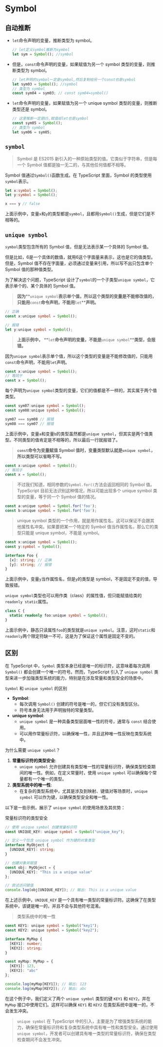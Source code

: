 # Symbol

<!-- ## 目录

- [Symbol](#symbol)
  - [目录](#目录)
  - [自动推断](#自动推断)
  - [`symbol `](#symbol-)
  - [`unique symbol`](#unique-symbol)
  - [区别](#区别) -->

## 自动推断

- `let`命令声明的变量，推断类型为 symbol。
  ```typescript
  // let定义symbol推断为symbol
  let sym = Symbol(); //symbol
  ```
- 但是，`const`命令声明的变量，如果赋值为另一个 symbol 类型的变量，则推断类型为 symbol。
  ```typescript
  // let声明的symbol一定是symbol,然后复制给另一个const也是symbol
  let sym03 = Symbol(); //symbol
  // 类型为 symbol
  const sym04 = sym03; // const sym04=symbol()
  ```
- `let`命令声明的变量，如果赋值为另一个 unique symbol 类型的变量，则推断类型还是 symbol。
  ```typescript
  // 这里推断一定是US,赋值给let也是symbol
  const sym05 = Symbol();
  // 类型为 symbol
  let sym06 = sym05;
  ```

## `symbol `

> Symbol 是 ES2015 新引入的一种原始类型的值。它类似于字符串，但是每一个 Symbol 值都是独一无二的，与其他任何值都不相等。

Symbol 值通过`Symbol()`函数生成。在 TypeScript 里面，Symbol 的类型使用`symbol`表示。

```typescript
let x:symbol = Symbol();
let y:symbol = Symbol();

x === y // false
```

上面示例中，变量`x`和`y`的类型都是`symbol`，且都用`Symbol()`生成，但是它们是不相等的。

## `unique symbol`

`symbol`类型包含所有的 Symbol 值，但是无法表示某一个具体的 Symbol 值。

但是比如，6是一个具体的数值，就用6这个字面量来表示，这也是它的值类型。但是，Symbol 值不存在字面量，必须通过变量来引用，所以写不出只包含单个 Symbol 值的那种值类型。

为了解决这个问题，TypeScript 设计了`symbol`的一个子类型`unique symbol`，它表示单个的、某个具体的 Symbol 值。

> **因为**\*\*`unique symbol`****表示单个值，所以这个类型的变量是不能修改值的，只能用****`const`****命令声明，不能用****`let`\*\***声明。**

```typescript
// 正确
const x:unique symbol = Symbol();

// 报错
let y:unique symbol = Symbol();
```

> **上面示例中，** \*\*​`let`****命令声明的变量，不能是****`unique symbol`\*\***类型，会报错。**

因为`unique symbol`表示单个值，所以这个类型的变量是不能修改值的，只能用`const`命令声明，不能用`let`声明。

```typescript
const x:unique symbol = Symbol();
// 等同于
const x = Symbol();
```

每个声明为`unique symbol`类型的变量，它们的值都是不一样的，其实属于两个值类型。

```typescript
const sym07:unique symbol = Symbol();
const sym08:unique symbol = Symbol();

sym07 === sym08 // 报错
sym08 === sym07 // 报错
```

上面示例中，变量`a`和变量`b`的类型虽然都是`unique symbol`，但其实是两个值类型。不同类型的值肯定是不相等的，所以最后一行就报错了。

> **`const`****命令为变量赋值 Symbol 值时，变量类型默认就是****`unique symbol`，所以类型可以省略不写。**

```typescript
const x:unique symbol = Symbol();
// 等同于
const x = Symbol();

```

> 不过我们知道，相同参数的`Symbol.for()`方法会返回相同的 Symbol 值。TypeScript 目前无法识别这种情况，所以可能出现多个 unique symbol 类型的变量，等于同一个 Symbol 值的情况。

```typescript
const a:unique symbol = Symbol.for('foo');
const b:unique symbol = Symbol.for('foo');
```

> unique symbol 类型的一个作用，就是用作属性名，这可以保证不会跟其他属性名冲突。如果要把某一个特定的 Symbol 值当作属性名，那么它的类型只能是 unique symbol，不能是 symbol。

```typescript
const x:unique symbol = Symbol();
const y:symbol = Symbol();

interface Foo {
  [x]: string; // 正确
  [y]: string; // 报错
}
```

上面示例中，变量`y`当作属性名，但是`y`的类型是 symbol，不是固定不变的值，导致报错。

`unique symbol`类型也可以用作类（class）的属性值，但只能赋值给类的`readonly static`属性。

```typescript
class C {
  static readonly foo:unique symbol = Symbol();
}
```

上面示例中，静态只读属性`foo`的类型就是`unique symbol`。注意，这时`static`和`readonly`两个限定符缺一不可，这是为了保证这个属性是固定不变的。

## 区别

在 TypeScript 中，`Symbol` 类型本身已经是唯一的标识符，这意味着每次调用 `Symbol()` 都会创建一个唯一的符号。然而，TypeScript 引入了 `unique symbol` 类型来进一步加强类型系统的能力，特别是在涉及常量和类型安全的场景中。

`Symbol` 和 `unique symbol` 的区别

- **Symbol**:
  - 每次调用 `Symbol()` 创建的符号是唯一的，但它们没有类型区分。
  - 符号本身无法用于声明独特的常量类型。
- **unique symbol**:
  - `unique symbol` 是一种具备类型层面唯一性的符号，通常与 `const` 结合使用。
  - 可以用作常量标识符，以确保唯一性，并且这种唯一性反映在类型系统中。

为什么需要 `unique symbol`？

1. **常量标识符的类型安全**:
   - `unique symbol` 允许创建具有类型唯一性的常量标识符，确保类型检查期间的唯一性。例如，在定义常量时，使用 `unique symbol` 可以确保每个常量都有一个唯一的类型。
2. **类型系统中的唯一性**:
   - 在复杂的类型系统中，尤其是涉及到映射、键值对等场景时，`unique symbol` 可以作为键，以确保类型安全和唯一性。

以下是一些示例，展示了 `unique symbol` 的使用场景及其优势：

常量标识符的类型安全

```typescript
// 使用 unique symbol 创建常量标识符
const UNIQUE_KEY: unique symbol = Symbol("unique_key");

// 定义一个包含 unique symbol 作为键的对象类型
interface MyObject {
  [UNIQUE_KEY]: string;
}

// 创建对象并赋值
const obj: MyObject = {
  [UNIQUE_KEY]: "This is a unique value"
};

// 尝试访问键值
console.log(obj[UNIQUE_KEY]); // 输出: This is a unique value
```

在上述示例中，`UNIQUE_KEY` 是一个具有唯一类型的常量标识符。这确保了在类型系统中，该键是唯一的，并且不会与其他符号混淆。

> 类型系统中的唯一性

```typescript
const KEY1: unique symbol = Symbol("key1");
const KEY2: unique symbol = Symbol("key2");

interface MyMap {
  [KEY1]: number;
  [KEY2]: string;
}

const myMap: MyMap = {
  [KEY1]: 123,
  [KEY2]: "abc"
};

console.log(myMap[KEY1]); // 输出: 123
console.log(myMap[KEY2]); // 输出: abc
```

在这个例子中，我们定义了两个 `unique symbol` 类型的键 `KEY1` 和 `KEY2`，并在 `MyMap` 接口中使用它们。这样可以确保 `KEY1` 和 `KEY2` 在类型系统中是唯一的，不会发生冲突。

> `unique symbol` 在 TypeScript 中的引入，主要是为了增强类型系统的能力，确保在常量标识符和复杂类型系统中具有唯一性和类型安全。通过使用 `unique symbol`，开发者可以创建具有唯一类型的常量标识符，确保在类型检查期间不会发生冲突。
